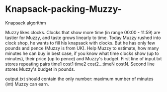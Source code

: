 # Knapsack-packing-Muzzy-
Knapsack algorithm

Muzzy likes clocks. Clocks that show more time (in range 00:00 - 11:59) are tastier for Muzzy, and taste grows linearly to time. Today Muzzy rushed into clock shop, he wants to fill his knapsack with clocks. But he has only few pounds and pence (Muzzy is from UK). Help Muzzy to estimate, how many minutes he can buy in best case, if you know what time clocks show (up to minutes), their price (up to pence) and Muzzy's budget. First line of input.txt stores repeating pairs time1 cost1 time2 cost2...timeN costN. Second line stores Muzzy's budget in pounds.

output.txt should contain the only number: maximum number of minutes (int) Muzzy can earn. 
